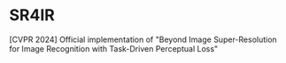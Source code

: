 # SR4IR
[CVPR 2024] Official implementation of "Beyond Image Super-Resolution for Image Recognition with Task-Driven Perceptual Loss"
